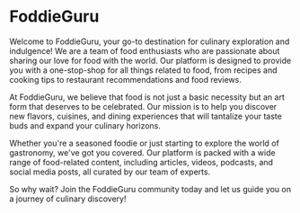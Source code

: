 # FoddieGuru

Welcome to FoddieGuru, your go-to destination for culinary exploration and indulgence! We are a team of food enthusiasts who are passionate about sharing our love for food with the world. Our platform is designed to provide you with a one-stop-shop for all things related to food, from recipes and cooking tips to restaurant recommendations and food reviews.

At FoddieGuru, we believe that food is not just a basic necessity but an art form that deserves to be celebrated. Our mission is to help you discover new flavors, cuisines, and dining experiences that will tantalize your taste buds and expand your culinary horizons.

Whether you're a seasoned foodie or just starting to explore the world of gastronomy, we've got you covered. Our platform is packed with a wide range of food-related content, including articles, videos, podcasts, and social media posts, all curated by our team of experts.

So why wait? Join the FoddieGuru community today and let us guide you on a journey of culinary discovery!
